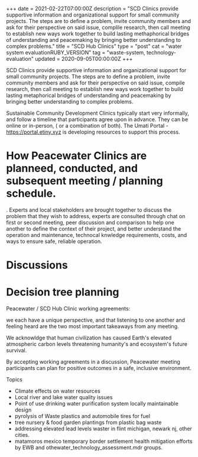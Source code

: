 +++
date = 2021-02-22T07:00:00Z
description = "SCD Clinics provide supportive information and organizational support for small community projects. The steps are to define a problem, invite community members and ask for their perspective on said issue, complile research, then call meeting to establish new ways work together to build lasting methaphorical bridges of understanding and peacemaking by bringing better understanding to complex problems."
title = "SCD Hub Clinics"
type = "post"
cat = "water system evaluationRUBY_VERSION"
tag = "waste-system, technology-evaluation"
updated = 2020-09-05T00:00:00Z
+++

SCD Clinics provide supportive information and organizational support for small community projects. The steps are to define a problem, invite community members and ask for their perspective on said issue, compile research, then call meeting to establish new ways work together to build lasting metaphorical bridges of understanding and peacemaking by bringing better understanding to complex problems.

Sustainable Community Development Clinics typically start very informally, and follow a timeline that participants agree upon in advance.  They can be online or in-person, ( or a combination of both).  The Umati Portal - https://portal.etiny.xyz is developing resources to support this process.

# How Peacewater Clinics are planneed, conducted, and subsequent meeting / planning schedule. 
.
Experts and local stakeholders are brought together to discuss the problem that they wish to address, experts are consulted through chat on first or second meeting, 
peer discussion and comparison to help one another to define the context of their project, and better understand the operation and maintenance, technocal knwledge requirements,
costs, and ways to ensure safe, reliable operation.

# Discussions


# Decision tree planning


Peacewater / SCD Hub Clinic working agreements:

we each have a unique perspective, and that listening to one another and feeling heard are the two most important takeaways from any meeting.
  
We acknowldge that human civilization has caused Earth's elevated atmospheric carbon levels threatening humanity's and ecosystem's future survival.

By accepting working agreements in a discussion, Peacewater meeting participants can plan for positive outcomes in a safe, inclusive environment.

Topics

* Climate effects on water resources
* Local river and lake water quality issues
* Point of use drinking water purification system locally maintainable design
* pyrolysis of Waste plastics and automobile tires for fuel
* tree nursery & food garden plantings from plastic bag waste
* addressing elevated lead levels waster in flint michigan, newark nj, other cities.
* matamoros mexico temporary border settlement health mitigation efforts by EWB and othewater_technology_assessment.mdr groups.


